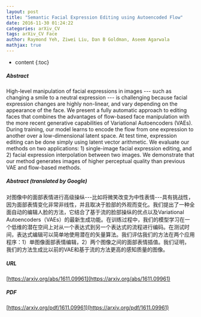 ```yaml
---
layout: post
title: "Semantic Facial Expression Editing using Autoencoded Flow"
date: 2016-11-30 01:24:22
categories: arXiv_CV
tags: arXiv_CV Face
author: Raymond Yeh, Ziwei Liu, Dan B Goldman, Aseem Agarwala
mathjax: true
---
```


* content
{:toc}

##### Abstract
High-level manipulation of facial expressions in images --- such as changing a smile to a neutral expression --- is challenging because facial expression changes are highly non-linear, and vary depending on the appearance of the face. We present a fully automatic approach to editing faces that combines the advantages of flow-based face manipulation with the more recent generative capabilities of Variational Autoencoders (VAEs). During training, our model learns to encode the flow from one expression to another over a low-dimensional latent space. At test time, expression editing can be done simply using latent vector arithmetic. We evaluate our methods on two applications: 1) single-image facial expression editing, and 2) facial expression interpolation between two images. We demonstrate that our method generates images of higher perceptual quality than previous VAE and flow-based methods.

##### Abstract (translated by Google)
对图像中的面部表情进行高级操纵---比如将微笑改变为中性表情---具有挑战性，因为面部表情变化非常非线性，并且取决于脸部的外观而变化。我们提出了一种全面自动的编辑人脸的方法，它结合了基于流的脸部操纵的优点以及Variational Autoencoders（VAEs）的最新生成功能。在训练过程中，我们的模型学习在一个低维的潜在空间上对从一个表达式到另一个表达式的流程进行编码。在测试时间，表达式编辑可以简单地使用潜在的矢量算法。我们评估我们的方法在两个应用程序：1）单图像面部表情编辑，2）两个图像之间的面部表情插值。我们证明，我们的方法生成比以前的VAE和基于流的方法更高的感知质量的图像。

##### URL
[https://arxiv.org/abs/1611.09961](https://arxiv.org/abs/1611.09961)

##### PDF
[https://arxiv.org/pdf/1611.09961](https://arxiv.org/pdf/1611.09961)

